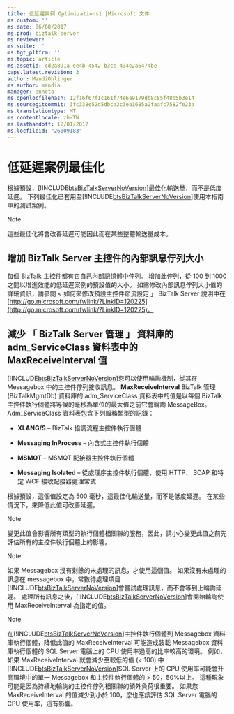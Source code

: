 ```yaml
---
title: 低延遲案例 Optimizations1 |Microsoft 文件
ms.custom: ''
ms.date: 06/08/2017
ms.prod: biztalk-server
ms.reviewer: ''
ms.suite: ''
ms.tgt_pltfrm: ''
ms.topic: article
ms.assetid: cd2a891a-ee4b-4542-b3ce-434e2a6474be
caps.latest.revision: 3
author: MandiOhlinger
ms.author: mandia
manager: anneta
ms.openlocfilehash: 12f16f67f1c161f74e6a9179db8c85f48b5b3e14
ms.sourcegitcommit: 3fc338e52d5dbca2c3ea1685a2faafc7582fe23a
ms.translationtype: MT
ms.contentlocale: zh-TW
ms.lasthandoff: 12/01/2017
ms.locfileid: "26009183"
---
```

# <a name="low-latency-scenario-optimizations"></a>低延遲案例最佳化
根據預設，[!INCLUDE[btsBizTalkServerNoVersion](../includes/btsbiztalkservernoversion-md.md)]最佳化輸送量，而不是低度延遲。 下列最佳化已套用至[!INCLUDE[btsBizTalkServerNoVersion](../includes/btsbiztalkservernoversion-md.md)]使用本指南中的測試案例。  
  
> [!NOTE]  
>  這些最佳化將會改善延遲可能因此而在某些整體輸送量成本。  
  
## <a name="increase-the-biztalk-server-host-internal-message-queue-size"></a>增加 BizTalk Server 主控件的內部訊息佇列大小  
 每個 BizTalk 主控件都有它自己內部記憶體中佇列。 增加此佇列，從 100 到 1000 之間以增進效能的低延遲案例的預設值的大小。 如需修改內部訊息佇列大小值的詳細資訊，請參閱 < 如何來修改預設主控件節流設定 」 BizTalk Server 說明中在[http://go.microsoft.com/fwlink/?LinkID=120225](http://go.microsoft.com/fwlink/?LinkID=120225)。  
  
## <a name="reduce-the-maxreceiveinterval-value-in-the-admserviceclass-table-of-the-biztalk-server-management-database"></a>減少 「 BizTalk Server 管理 」 資料庫的 adm_ServiceClass 資料表中的 MaxReceiveInterval 值  
 [!INCLUDE[btsBizTalkServerNoVersion](../includes/btsbiztalkservernoversion-md.md)]您可以使用輪詢機制，從其在 Messagebox 中的主控件佇列接收訊息。 **MaxReceiveInterval** BizTalk 管理 (BizTalkMgmtDb) 資料庫的 adm_ServiceClass 資料表中的值是以每個 BizTalk 主控件執行個體將等候的毫秒為單位的最大值之前它會輪詢 MessageBox。 Adm_ServiceClass 資料表包含下列服務類型的記錄：  
  
-   **XLANG/S** – BizTalk 協調流程主控件執行個體  
  
-   **Messaging InProcess** – 內含式主控件執行個體  
  
-   **MSMQT** – MSMQT 配接器主控件執行個體  
  
-   **Messaging Isolated** – 從處理序主控件執行個體，使用 HTTP、 SOAP 和特定 WCF 接收配接器處理常式  
  
 根據預設，這個值設定為 500 毫秒，這最佳化輸送量，而不是低度延遲。 在某些情況下，來降低此值可改善延遲。  
  
> [!NOTE]  
>  變更此值會影響所有類型的執行個體相關聯的服務，因此，請小心變更此值之前先評估所有的主控件執行個體上的影響。  
  
> [!NOTE]  
>  如果 Messagebox 沒有剩餘的未處理的訊息，才使用這個值。 如果沒有未處理的訊息在 messagebox 中，常數待處理項目[!INCLUDE[btsBizTalkServerNoVersion](../includes/btsbiztalkservernoversion-md.md)]會嘗試處理訊息，而不會等到上輪詢延遲。 處理所有訊息之後，[!INCLUDE[btsBizTalkServerNoVersion](../includes/btsbiztalkservernoversion-md.md)]會開始輪詢使用 MaxReceiveInterval 為指定的值。  
  
> [!NOTE]  
>  在[!INCLUDE[btsBizTalkServerNoVersion](../includes/btsbiztalkservernoversion-md.md)]主控件執行個體到 Messagebox 資料庫執行個體，降低此值的 MaxReceiveInterval 可能造成裝載 Messagebox 資料庫執行個體的 SQL Server 電腦上的 CPU 使用率過高的比率較高的環境。 例如，如果 MaxReceiveInterval 就會減少至較低的值 (\< 100) 中[!INCLUDE[btsBizTalkServerNoVersion](../includes/btsbiztalkservernoversion-md.md)]SQL Server 上的 CPU 使用率可能會升高環境中的單一 Messagebox 和主控件執行個體的 > 50，50%以上。 這種現象可能是因為持續地輪詢的主控件佇列相關聯的額外負荷很重要。 如果您 MaxReceiveInterval 的值減少到小於 100，您也應該評估 SQL Server 電腦的 CPU 使用率，這有影響。